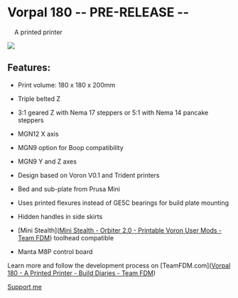 # Vorpal 180         -- PRE-RELEASE --

    A printed printer

![](/home/alan/Downloads/20231108_185711.jpg)



## Features:

- Print volume: 180 x 180 x 200mm

- Triple belted Z

- 3:1 geared Z with Nema 17 steppers or 5:1 with Nema 14 pancake steppers

- MGN12  X axis

- MGN9 option for Boop compatibility

- MGN9  Y and Z axes

- Design based on Voron V0.1 and Trident printers

- Bed and sub-plate from Prusa Mini

- Uses printed flexures instead of GE5C bearings for build plate mounting

- Hidden handles in side skirts

- [Mini Stealth]([Mini Stealth - Orbiter 2.0 - Printable Voron User Mods - Team FDM](https://www.teamfdm.com/files/file/612-mini-stealth-orbiter-20/)) toolhead compatible

- Manta M8P control board



Learn more and follow the development process on [TeamFDM.com]([Vorpal 180 - A Printed Printer - Build Diaries - Team FDM](https://www.teamfdm.com/forums/topic/1886-vorpal-180-a-printed-printer/))

[Support me]([PayPal.Me](https://paypal.me/atrushing))
